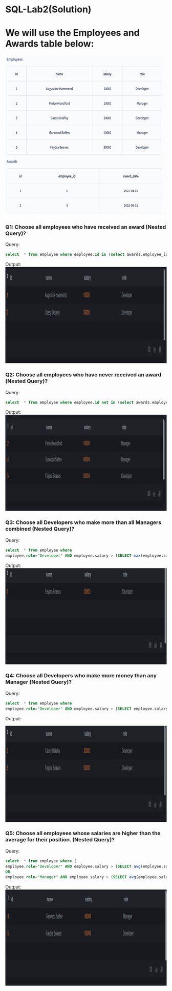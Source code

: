 # SQL-Lab2(Solution)

# We will use the Employees and Awards table below:

 <img src="Lab2.png" width="500" height="500">

### Q1: Choose all employees who have received an award (Nested Query)?
Query:
```sql
select  * from employee where employee.id in (select awards.employee_id from awards)
```

Output:
 <img src="Q1.png" width="800" height="300">
 

### Q2: Choose all employees who have never received an award (Nested Query)?
Query:
```sql
select  * from employee where employee.id not in (select awards.employee_id from awards)
```

Output:
 <img src="Q2.png" width="800" height="300">

 
### Q3: Choose all Developers who make more than all Managers combined (Nested Query)?
Query:
```sql
select  * from employee where
employee.role="Developer" AND employee.salary > (SELECT max(employee.salary) from employee where employee.role="Manager")
```

Output:
 <img src="Q3.png" width="800" height="300">

 
### Q4: Choose all Developers who make more money than any Manager (Nested Query)?
Query:
```sql
select  * from employee where
employee.role="Developer" AND employee.salary > (SELECT employee.salary from employee where employee.role="Manager")
```
Output:

  <img src="Q4.png" width="800" height="300">

### Q5: Choose all employees whose salaries are higher than the average for their position. (Nested Query)?
Query:
```sql
select  * from employee where (
employee.role="Developer" AND employee.salary > (SELECT avg(employee.salary) from employee where employee.role="Developer"))
OR
employee.role="Manager" AND employee.salary > (SELECT avg(employee.salary) from employee where employee.role="Manager")
```

Output:
 <img src="Q5.png" width="800" height="300">
